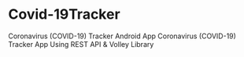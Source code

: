 # Covid-19Tracker
Coronavirus (COVID-19) Tracker Android App
Coronavirus (COVID-19) Tracker App Using REST API & Volley Library
